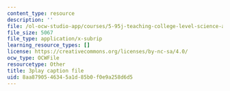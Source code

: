 ```yaml
---
content_type: resource
description: ''
file: /ol-ocw-studio-app/courses/5-95j-teaching-college-level-science-and-engineering-fall-2015/8aa8790546345a1d85b0f0e9a258d6d5_fqrOxeL-fwk.vtt
file_size: 5067
file_type: application/x-subrip
learning_resource_types: []
license: https://creativecommons.org/licenses/by-nc-sa/4.0/
ocw_type: OCWFile
resourcetype: Other
title: 3play caption file
uid: 8aa87905-4634-5a1d-85b0-f0e9a258d6d5
---
```

